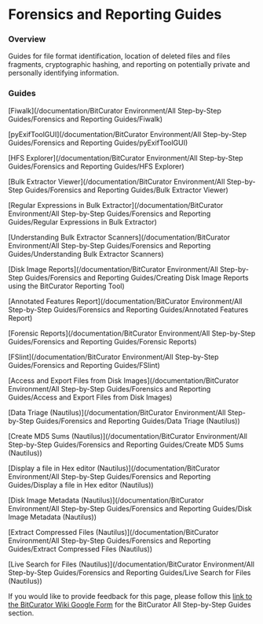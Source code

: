 Forensics and Reporting Guides
==============================





### Overview

Guides for file format identification, location of deleted files and files fragments, cryptographic hashing, and reporting on potentially private and personally identifying information.

### Guides

[Fiwalk](/documentation/BitCurator Environment/All Step-by-Step Guides/Forensics and Reporting Guides/Fiwalk)

[pyExifToolGUI](/documentation/BitCurator Environment/All Step-by-Step Guides/Forensics and Reporting Guides/pyExifToolGUI)

[HFS Explorer](/documentation/BitCurator Environment/All Step-by-Step Guides/Forensics and Reporting Guides/HFS Explorer)

[Bulk Extractor Viewer](/documentation/BitCurator Environment/All Step-by-Step Guides/Forensics and Reporting Guides/Bulk Extractor Viewer)

[Regular Expressions in Bulk Extractor](/documentation/BitCurator Environment/All Step-by-Step Guides/Forensics and Reporting Guides/Regular Expressions in Bulk Extractor)

[Understanding Bulk Extractor Scanners](/documentation/BitCurator Environment/All Step-by-Step Guides/Forensics and Reporting Guides/Understanding Bulk Extractor Scanners)

[Disk Image Reports](/documentation/BitCurator Environment/All Step-by-Step Guides/Forensics and Reporting Guides/Creating Disk Image Reports using the BitCurator Reporting Tool)

[Annotated Features Report](/documentation/BitCurator Environment/All Step-by-Step Guides/Forensics and Reporting Guides/Annotated Features Report)

[Forensic Reports](/documentation/BitCurator Environment/All Step-by-Step Guides/Forensics and Reporting Guides/Forensic Reports)

[FSlint](/documentation/BitCurator Environment/All Step-by-Step Guides/Forensics and Reporting Guides/FSlint)

[Access and Export Files from Disk Images](/documentation/BitCurator Environment/All Step-by-Step Guides/Forensics and Reporting Guides/Access and Export Files from Disk Images)

[Data Triage (Nautilus)](/documentation/BitCurator Environment/All Step-by-Step Guides/Forensics and Reporting Guides/Data Triage (Nautilus))

[Create MD5 Sums (Nautilus)](/documentation/BitCurator Environment/All Step-by-Step Guides/Forensics and Reporting Guides/Create MD5 Sums (Nautilus))

[Display a file in Hex editor (Nautilus)](/documentation/BitCurator Environment/All Step-by-Step Guides/Forensics and Reporting Guides/Display a file in Hex editor (Nautilus))

[Disk Image Metadata (Nautilus)](/documentation/BitCurator Environment/All Step-by-Step Guides/Forensics and Reporting Guides/Disk Image Metadata (Nautilus))

[Extract Compressed Files (Nautilus)](/documentation/BitCurator Environment/All Step-by-Step Guides/Forensics and Reporting Guides/Extract Compressed Files (Nautilus))

[Live Search for Files (Nautilus)](/documentation/BitCurator Environment/All Step-by-Step Guides/Forensics and Reporting Guides/Live Search for Files (Nautilus))

  








 If you would like to provide feedback for this page, please follow this [link to the BitCurator Wiki Google Form](https://docs.google.com/forms/d/e/1FAIpQLSelmRx1VmgDEg3dU5_8cXZy9MZ5v8_sAl-Ur2nPFLAi6Lvu2w/viewform?usp=sf_link) for the BitCurator All Step-by-Step Guides section.


